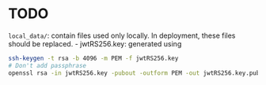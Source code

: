 # TODO

`local_data/`: contain files used only locally. In deployment, these files should be replaced.
    - jwtRS256.key: generated using

```bash
ssh-keygen -t rsa -b 4096 -m PEM -f jwtRS256.key
# Don't add passphrase
openssl rsa -in jwtRS256.key -pubout -outform PEM -out jwtRS256.key.pub
```